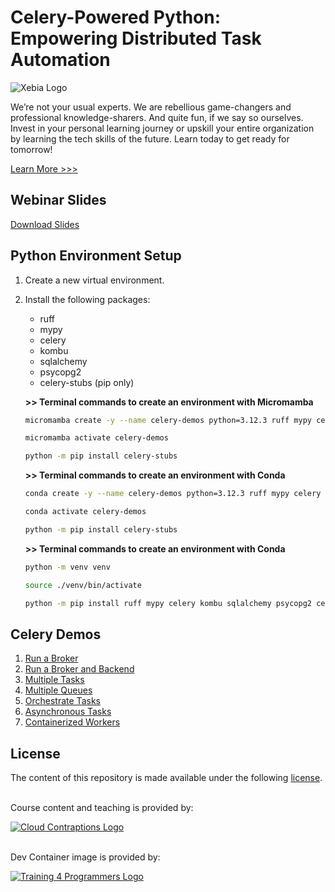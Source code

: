# Celery-Powered Python: Empowering Distributed Task Automation

![Xebia Logo](https://imagedelivery.net/VKawrzTPdVOU6XYN26Rvmg/80a8db15-9456-4922-1fb5-ccfaa2e30500/public "Xebia Logo")

We’re not your usual experts. We are rebellious game-changers and professional knowledge-sharers. And quite fun, if we say so ourselves. Invest in your personal learning journey or upskill your entire organization by learning the tech skills of the future. Learn today to get ready for tomorrow!

[Learn More >>>](https://xebia.com/academy)

## Webinar Slides

[Download Slides](./docs/slides.pdf)

## Python Environment Setup

1. Create a new virtual environment.

1. Install the following packages:

    - ruff
    - mypy
    - celery
    - kombu
    - sqlalchemy
    - psycopg2
    - celery-stubs (pip only)

    __>> Terminal commands to create an environment with Micromamba__

    ```bash
    micromamba create -y --name celery-demos python=3.12.3 ruff mypy celery kombu sqlalchemy psycopg2

    micromamba activate celery-demos
    
    python -m pip install celery-stubs
    ```

    __>> Terminal commands to create an environment with Conda__

    ```bash
    conda create -y --name celery-demos python=3.12.3 ruff mypy celery kombu sqlalchemy psycopg2

    conda activate celery-demos
    
    python -m pip install celery-stubs
    ```

    __>> Terminal commands to create an environment with Conda__

    ```bash
    python -m venv venv

    source ./venv/bin/activate

    python -m pip install ruff mypy celery kombu sqlalchemy psycopg2 celery-stubs
    ```    


## Celery Demos

1. [Run a Broker](./demos/01_broker/README.md)
1. [Run a Broker and Backend](./demos/02_broker_and_backend/README.md)
1. [Multiple Tasks](./demos/03_multiple_tasks/README.md)
1. [Multiple Queues](./demos/04_multiple_queues/README.md)
1. [Orchestrate Tasks](./demos/05_orchestrate_tasks/README.md)
1. [Asynchronous Tasks](./demos/06_async_tasks/README.md)
1. [Containerized Workers](./demos/07_containerized_workers/README.md)


## License

The content of this repository is made available under the following [license](LICENSE).

<br>
Course content and teaching is provided by:<br>

[![Cloud Contraptions Logo](https://imagedelivery.net/VKawrzTPdVOU6XYN26Rvmg/aff3f165-00ec-4130-83d3-7ff4744f7d00/h=40,sharpen=1 "Cloud Contraptions Logo")](https://www.cloudcontraptions.com)

<br>
Dev Container image is provided by:<br>

[![Training 4 Programmers Logo](https://imagedelivery.net/VKawrzTPdVOU6XYN26Rvmg/1d56b364-4858-4cc6-84d5-89e14ce8e100/h=40,sharpen=1 "Training 4 Programmers Logo")](https://www.training4programmers.com)
